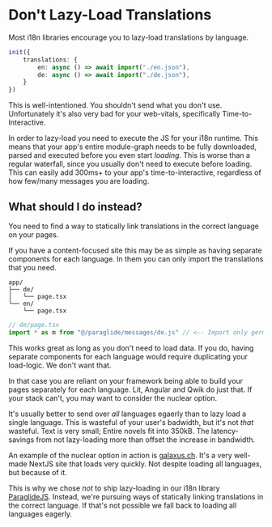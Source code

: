 # Don't Lazy-Load Translations

Most i18n libraries encourage you to lazy-load translations by language. 

```ts
init({
    translations: {
        en: async () => await import("./en.json"),
        de: async () => await import("./de.json"),
    }
})
```

This is well-intentioned. You shouldn't send what you don't use. Unfortunately it's also very bad for your web-vitals, specifically Time-to-Interactive. 

In order to lazy-load you need to execute the JS for your i18n runtime. This means that your app's entire module-graph needs to be fully downloaded, parsed and executed before you even start _loading_. This is worse than a regular waterfall, since you usually don't need to execute before loading. This can easily add 300ms+ to your app's time-to-interactive, regardless of how few/many messages you are loading.

## What should I do instead?
You need to find a way to statically link translations in the correct language on your pages.

If you have a content-focused site this may be as simple as having separate components for each language. In them you can only import the translations that you need. 

```
app/
├── de/
│   └── page.tsx
└── en/
    └── page.tsx
```

```ts
// de/page.tsx
import * as m from "@/paraglide/messages/de.js" // <-- Import only german messages
```

This works great as long as you don't need to load data. If you do, having separate components for each language would require duplicating your load-logic. We don't want that. 

In that case you are reliant on your framework being able to build your pages separately for each language. Lit, Angular and Qwik do just that. If your stack can't, you may want to consider the nuclear option. 

It's usually better to send over _all_ languages egaerly than to lazy load a single language. This is wasteful of your user's badwidth, but it's not _that_ wasteful. Text is very small; Entire novels fit into 350kB. The latency-savings from not lazy-loading more than offset the increase in bandwidth. 

An example of the nuclear option in action is [galaxus.ch](https://www.galaxus.ch/). It's a very well-made NextJS site that loads very quickly. Not despite loading all languages, but because of it.

This is why we chose _not_ to ship lazy-loading in our i18n library [ParaglideJS](https://inlang.com/m/gerre34r/library-inlang-paraglideJs). Instead, we're pursuing ways of statically linking translations in the correct language. If that's not possible we fall back to loading all languages eagerly. 